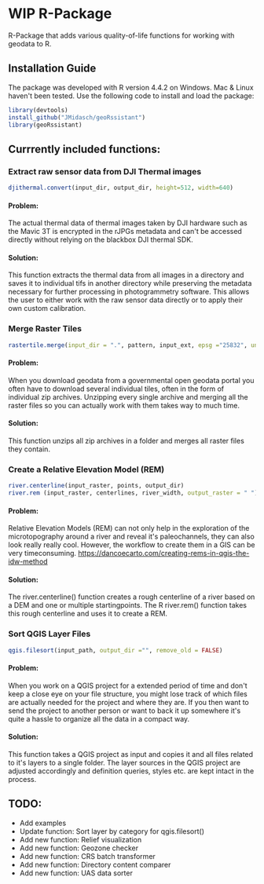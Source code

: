 # WIP R-Package

R-Package that adds various quality-of-life functions for working with geodata to R.

## Installation Guide

The package was developed with R version 4.4.2 on Windows. Mac & Linux haven't been tested.
Use the following code to install and load the package:

```R
library(devtools)
install_github("JMidasch/geoRssistant")
library(geoRssistant)
```
  
## Currrently included functions:

### Extract raw sensor data from DJI Thermal images

```R 
djithermal.convert(input_dir, output_dir, height=512, width=640)
```

#### Problem:

The actual thermal data of thermal images taken by DJI hardware such as the Mavic 3T is encrypted in the rJPGs metadata and can't be accessed directly without relying on the blackbox DJI thermal SDK.

#### Solution:

This function extracts the thermal data from all images in a directory and saves it to individual tifs in another directory while preserving the metadata necessary for further processing in photogrammetry software. This allows the user to either work with the raw sensor data directly or to apply their own custom calibration.

### Merge Raster Tiles

```R 
rastertile.merge(input_dir = ".", pattern, input_ext, epsg ="25832", unzip = TRUE, remove_old = FALSE)
```
  
#### Problem:
  
When you download geodata from a governmental open geodata portal you often have to download several individual tiles, often in the form of individual zip archives. Unzipping every single archive and merging all the raster files so you can actually work with them takes way to much time.

#### Solution:
  
This function unzips all zip archives in a folder and merges all raster files they contain.

### Create a Relative Elevation Model (REM)

```R
river.centerline(input_raster, points, output_dir)
river.rem (input_raster, centerlines, river_width, output_raster = " ")
```

#### Problem:

Relative Elevation Models (REM) can not only help in the exploration of the microtopography around a river and reveal it's paleochannels, they can also look really really cool. However, the workflow to create them in a GIS can be very timeconsuming.
https://dancoecarto.com/creating-rems-in-qgis-the-idw-method

#### Solution:

The river.centerline() function creates a rough centerline of a river based on a DEM and one or multiple startingpoints.
The R river.rem() function takes this rough centerline and uses it to create a REM.

### Sort QGIS Layer Files

```R
qgis.filesort(input_path, output_dir ="", remove_old = FALSE)
```
#### Problem:
  
When you work on a QGIS project for a extended period of time and don't keep a close eye on your file structure, you might lose track of which files are actually needed for the project and where they are. If you then want to send the project to another person or want to back it up somewhere it's quite a hassle to organize all the data in a compact way.
  
#### Solution:
  
This function takes a QGIS project as input and copies it and all files related to it's layers to a single folder. The layer sources in the QGIS project are adjusted accordingly and definition queries, styles etc. are kept intact in the process.

## TODO:
- Add examples
- Update function: Sort layer by category for qgis.filesort()
- Add new function: Relief visualization
- Add new function: Geozone checker
- Add new function: CRS batch transformer
- Add new function: Directory content comparer
- Add new function: UAS data sorter
